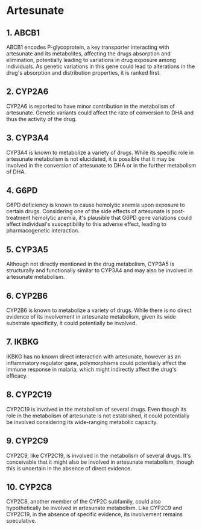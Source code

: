 # Artesunate
## 1. ABCB1
ABCB1 encodes P-glycoprotein, a key transporter interacting with artesunate and its metabolites, affecting the drugs absorption and elimination, potentially leading to variations in drug exposure among individuals. As genetic variations in this gene could lead to alterations in the drug's absorption and distribution properties, it is ranked first.
## 2. CYP2A6
CYP2A6 is reported to have minor contribution in the metabolism of artesunate. Genetic variants could affect the rate of conversion to DHA and thus the activity of the drug.
## 3. CYP3A4
CYP3A4 is known to metabolize a variety of drugs. While its specific role in artesunate metabolism is not elucidated, it is possible that it may be involved in the conversion of artesunate to DHA or in the further metabolism of DHA.
## 4. G6PD
G6PD deficiency is known to cause hemolytic anemia upon exposure to certain drugs. Considering one of the side effects of artesunate is post-treatment hemolytic anemia, it's plausible that G6PD gene variations could affect individual's susceptibility to this adverse effect, leading to pharmacogenetic interaction.
## 5. CYP3A5
Although not directly mentioned in the drug metabolism, CYP3A5 is structurally and functionally similar to CYP3A4 and may also be involved in artesunate metabolism.
## 6. CYP2B6
CYP2B6 is known to metabolize a variety of drugs. While there is no direct evidence of its involvement in artesunate metabolism, given its wide substrate specificity, it could potentially be involved.
## 7. IKBKG
IKBKG has no known direct interaction with artesunate, however as an inflammatory regulator gene, polymorphisms could potentially affect the immune response in malaria, which might indirectly affect the drug's efficacy.
## 8. CYP2C19
CYP2C19 is involved in the metabolism of several drugs. Even though its role in the metabolism of artesunate is not established, it could potentially be involved considering its wide-ranging metabolic capacity.
## 9. CYP2C9
CYP2C9, like CYP2C19, is involved in the metabolism of several drugs. It's conceivable that it might also be involved in artesunate metabolism, though this is uncertain in the absence of direct evidence.
## 10. CYP2C8
CYP2C8, another member of the CYP2C subfamily, could also hypothetically be involved in artesunate metabolism. Like CYP2C9 and CYP2C19, in the absence of specific evidence, its involvement remains speculative.
